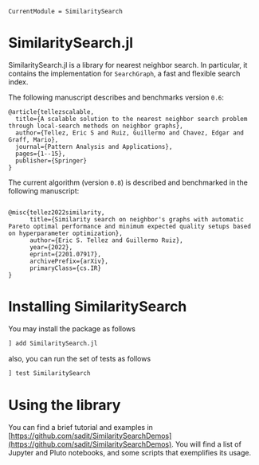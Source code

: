 ```@meta
CurrentModule = SimilaritySearch
```

# SimilaritySearch.jl

SimilaritySearch.jl is a library for nearest neighbor search. In particular, it contains the implementation for `SearchGraph`, a fast and flexible search index.

The following manuscript describes and benchmarks version `0.6`:

```
@article{tellezscalable,
  title={A scalable solution to the nearest neighbor search problem through local-search methods on neighbor graphs},
  author={Tellez, Eric S and Ruiz, Guillermo and Chavez, Edgar and Graff, Mario},
  journal={Pattern Analysis and Applications},
  pages={1--15},
  publisher={Springer}
}

``` 

The current algorithm (version `0.8`) is described and benchmarked in the following manuscript:
```

@misc{tellez2022similarity,
      title={Similarity search on neighbor's graphs with automatic Pareto optimal performance and minimum expected quality setups based on hyperparameter optimization}, 
      author={Eric S. Tellez and Guillermo Ruiz},
      year={2022},
      eprint={2201.07917},
      archivePrefix={arXiv},
      primaryClass={cs.IR}
}
```
# Installing SimilaritySearch


You may install the package as follows
```julia
] add SimilaritySearch.jl
```

also, you can run the set of tests as follows
```julia
] test SimilaritySearch
```

# Using the library
You can find a brief tutorial and examples in [https://github.com/sadit/SimilaritySearchDemos](https://github.com/sadit/SimilaritySearchDemos). You will find a list of Jupyter and Pluto notebooks, and some scripts that exemplifies its usage.
 
